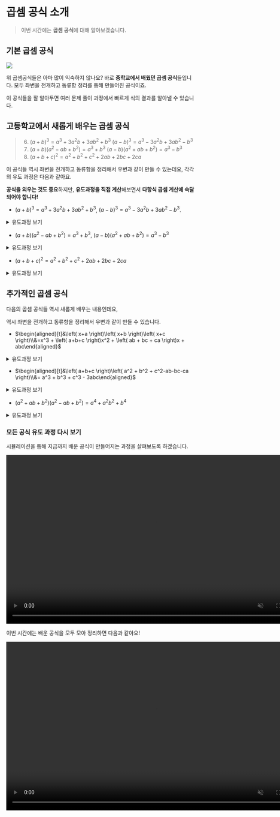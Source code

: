 
# 곱셈 공식 소개
> 이번 시간에는 **곱셈 공식**에 대해 알아보겠습니다.

## 기본 곱셈 공식
<!--<video width="800" height="450" controls src="media/H11_0106_Scene1.mp4" autoplay muted></video>-->
<img src="media/H11_0106_Scene1.png">

위 곱셈공식들은 아마 많이 익숙하지 않나요?
바로 **중학교에서 배웠던 곱셈 공식**들입니다.
모두 좌변을 전개하고 동류항 정리를 통해 만들어진 공식이죠.

이 공식들을 잘 알아두면
여러 문제 풀이 과정에서
빠르게 식의 결과를 알아낼 수 있습니다.

<!-- ![구체적인 연습 예제는 태블릿으로 풀어나갈 예정](tablet.gif)-->

## 고등학교에서 새롭게 배우는 곱셈 공식

> 6. $(a+b)^3=a^3+3 a^2 b+3 a b^2+b^3$
> $(a-b)^3=a^3-3 a^2 b+3 a b^2-b^3$
> 3. $(a+b)\left(a^2-a b+b^2\right)=a^3+b^3$
> $(a-b)\left(a^2+a b+b^2\right)=a^3-b^3$
> 5. $(a+b+c)^2=a^2+b^2+c^2+2 a b+2 b c+2 c a$

이 공식들 역시 좌변을 전개하고 동류항을 정리해서
우변과 같이 만들 수 있는데요,
각각의 유도 과정은 다음과 같아요.

**공식을 외우는 것도 중요**하지만,
**유도과정을 직접 계산**해보면서 
**다항식 곱셈 계산에 숙달되어야 합니다!**

- $\left( a+b \right)^3=a^3 + 3a^2b + 3ab^2 + b^3$, $\left( a-b \right)^3=a^3 -3a^2b + 3ab^2 - b^3$.
<details>
<summary>유도과정 보기</summary>
$$
\begin{align*}
\left( a+b \right)^3
&= \tl{\left( a+b \right)\left( a+b \right)}\pk{\left( a+b \right)}\\
&=\tl{\left( a^2+2ab+b^2 \right)}\pp{\left( a+b \right)}\\
&=a^3 + \bl{a^2b} + \bl{2a^2b} + \rd{2ab^2} + \rd{ab^2} + b^3\\
&=a^3 + \bl{3a^2b} + \rd{3ab^2} + b^3\\
\\
\left( a-b \right)^3
&= \tl{\left( a-b \right)\left( a-b \right)}\pk{\left( a-b \right)}\\
&=\tl{\left( a^2-2ab+b^2 \right)}\pp{\left( a-b \right)}\\
&=a^3  -\bl{a^2b} - \bl{2a^2b} +\rd{2ab^2} + \rd{ab^2} - b^3\\
&=a^3  -\bl{3a^2b}  + \rd{3ab^2} - b^3
\end{align*}
$$
</details>

- $\left( a+b \right)\left( a^2 -ab + b^2 \right)= a^3 + b^3$, $\left( a-b \right)\left( a^2 + ab +b^2 \right)=a^3 - b^3$
<details>
<summary>유도과정 보기</summary>

$
$$
\begin{align*}
\left( \tl{a}+\pk{b} \right)\left( a^2 - ab + b^2 \right)
&=\tl{a^3} - \tl{a^2 b} + \tl{ab^2}+\pp{a^2b} -\pp{ab^2} +\pp{b^3}\\
&=\tl{a^3} - \bl{a^2 b} + \rd{ab^2}+\bl{a^2b} -\rd{ab^2} +\pk{b^3}\\
&=\tl{a^3} + \pp{b^3}\\\\
\left( \tl{a}-\pk{b} \right)\left( a^2 + ab + b^2 \right)
&=\tl{a^3} + \tl{a^2 b} + \tl{ab^2}-\pp{a^2b} -\pp{ab^2} -\pp{b^3}\\
&=\tl{a^3} + \bl{a^2 b} + \rd{ab^2}-\bl{a^2b} -\rd{ab^2} -\pp{b^3}\\
&=\tl{a^3} - \pp{b^3}
\end{align*}
$$
$
</details>

- $\left( a+b+c \right)^2 = a^2 + b^2 + c^2 + 2ab +2bc + 2ca$

<details>
<summary>유도과정 보기</summary>
$$
\begin{align*}

\left( a+b+c \right)^2
&=\left( \tl{a+b}+\pp c \right)^2\\
&= \rd{\left( \tl{a+b} \right)^2} + \bl2\tl{\left( a+b \right)}\pp {c}+ \pp{c^2}\\
&=\rd{a^2} + \rd{2ab}+\rd{b^2} + \bl{2ac}+\bl{2bc}+\pp{c^2}\\
&=a^2 + b^2 + c^2 + 2ab + 2bc + 2ca
\end{align*}
$$
</details>



## 추가적인 곱셈 공식
다음의 곱셈 공식들 역시 새롭게 배우는 내용인데요,

역시 좌변을 전개하고 동류항을 정리해서 우변과 같이 만들 수 있습니다.

- $\begin{aligned}[t]&\left( x+a \right)\left( x+b \right)\left( x+c \right)\\&=x^3 + \left( a+b+c \right)x^2 + \left( ab + bc + ca \right)x + abc\end{aligned}$
<details>
<summary>유도과정 보기</summary>

$
$$
\begin{align*}
\tl{\left( x+a \right)\left( x+b \right)}{\left( x+c \right)}
&=\tl{\left( \rd{x^2}+\bl{\left( a+b \right)x}+\pp{ab} \right)}{\left( x+c \right)}\\
&=\rd{x^3} + \rd{cx^2} + \bl{\left( a+b \right)x^2} + \bl{\left( ac+bc \right)x} + \pp{abx} + \pp{abc}\\
&= \rd{x^3} + \bl{\left( a+b+\rd{c} \right)x^2} + \bl{\left( \pp{ab} + bc + ca \right)x} + \pp{abc}
\end{align*}
$$
$
</details>

- $\begin{aligned}[t]&\left( a+b+c \right)\left( a^2 + b^2 + c^2-ab-bc-ca \right)\\&= a^3 + b^3 + c^3 - 3abc\end{aligned}$

<details>
<summary>유도과정 보기</summary>

$$$
\begin{align*}
&\left( a+b+c  \right)\left( a^2 + b^2 + c^2 - ab - bc - ca \right)\\
&=a^3 + \bl{ab^2} + \rd{c^2a} - \or{a^2b} - abc - \tl{ca^2}\\
&\qquad+\or{a^2b} + b^3 + \pp{bc^2} -\bl{ab^2} -\gr{b^2c} - abc\\
&\quad\qquad+\tl{ca^2} + \gr{b^2c} + c^3 - abc - \pp{bc^2} - \rd{c^2a}\\
&=a^3 + b^3 + c^3 - 3abc
\end{align*}
$$$

<!--기존안을 유지하되 개선된 색상(Todo1)
$$$
\begin{align*}
&\left( \or{a}+\bl{b}+\rd{c}  \right)\left( a^2 + b^2 + c^2 - ab - bc - ca \right)\\
&=\or{a^3 + ab^2 + c^2a - a^2b - abc - ca}\\
&\quad+\bl{a^2b + b^3 + bc^2 -ab^2 -b^2c - abc}\\
&\qquad+\rd{ca^2 + b^2c + c^3 - abc - bc^2 - c^2a}\\
&=a^3 + \or{ab^2 + c^2a - a^2b - abc - ca}\\
&\quad+a^2b + b^3 + \bl{bc^2 -ab^2 -b^2c - abc}\\
&\qquad+\rd{ca^2 + b^2c + c^3 - abc - bc^2 - c^2a}\\
\end{align*}
$$$-->

<!--기존보다 더 세련된 심화 식변형(Todo2)
$\left(a+b+c \right)\left( a^2 + b^2 + c^2-ab-bc-ca \right)$
$\left( a+b+c \right)\left( \left( a+b+c \right)^2 -3ab -3bc -3ca \right)$

$ \left( a+b+c \right)^3 -3\left( ab+bc+ca \right)\left( a+b+c \right)$

$ \left( a+b \right)^3 + 3\left( a+b \right)^2c + 3\left( a+b \right)c^2 + c^3 \\ 
=\left( a^3 + 3a^2b + 3ab^2+b^3 \right) + 3\left( a^2 + 2ab+b^2 \right)c + 3\left( a+b \right)c^2 + c^3\\
=a^3 + b^3 +  + 3a^2b + 3ab^2 + 3\left( a^2 + b^2 \right)c + 3\left( a+b \right)c^2+ c^3 
-3ab
$
-->

</details>


- $\left(a^2+a b+b^2\right)\left(a^2-a b+b^2\right)=a^4+a^2 b^2+b^4$

<details><summary>유도과정 보기</summary>
$
$$
\begin{align*}
& \left(a^2+a b+b^2\right)\left(a^2-a b+b^2\right) \\ & =a^4-\pp{a^3 b}+\tl{a^2 b^2}+\pp{a^3 b} -\tl{a^2 b^2}+\bl{a b^3}+a^2 b^2-\bl{a b^3}+b^4 \\ & =a^4+a^2 b^2+b^4
\end{align*}
$$
$

<!--$$$
\begin{align*}
&\left( a^2+b^2 +ab \right)\left( a^2+b^2 -ab \right)\\
&=\left( \tl{a^2+b^2}+\pp{ab} \right)\left(\tl{a^2 +b^2} - \pp{ab} \right)\\
&=\left( a^2+b^2 \right)^2 - \left( ab \right)^2\\
&=a^4+2a^2b^2+b^4 - a^2b^2
=a^4 + a^2b^2 + b^4
\end{align*}
$$$-->

<!--
$$$
\begin{align*}
&\left( a^2+b^2 +ab \right)\left( a^2+b^2 -ab \right)\\
&=\rd{\left( \tl{a^2+b^2}+\pp{ab} \right)\left(\tl{a^2 +b^2} - \pp{ab} \right)}\\
&=\rd{{\left( \tl{a^2+b^2} \right)}^2 - {\left( \pp{ab} \right)^2}}\\
&=\tl{a^4+2a^2b^2+b^4} - \pp{a^2b^2}\\
&=\tl{a^4+\or{2a^2b^2}+b^4} - \or{a^2b^2}\\
&=a^4 + \or{a^2b^2} + b^4
\end{align*}
$$$
-->
</details>


### 모든 공식 유도 과정 다시 보기
시뮬레이션을 통해 지금까지 배운 공식이 만들어지는 과정을 살펴보도록 하겠습니다.

<video width="800" height="450" controls src="media/H11_0106_Scene2.mp4" autoplay muted></video>

이번 시간에는 배운 공식을 모두 모아 정리하면 다음과 같아요!
<!--![구체적인 연습 예제는 태블릿으로 풀어나갈 예정](tablet.gif)-->

<video width="800" height="450" controls src="media/H11_0106_Scene3.mp4" autoplay muted loop>
